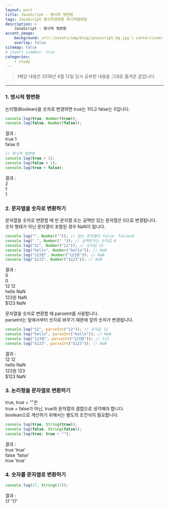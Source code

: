 ```yaml
---
layout: post
title: JavaScript - 명시적 형변환
tags: JavaScript 명시적형변환 묵시적형변환
description: >
    JavaScript - 명시적 형변환
accent_image:
    background: url('/assets/img/blog/javascript_bg.jpg') center/cover
    overlay: false
sitemap: false
# invert_sidebar: true
categories:
    - study
---
```


> ❗️해당 내용은 2018년 4월 12일 당시 공부한 내용을 그대로 옮겨온 글입니다.

---

### 1. 명시적 형변환

논리형(Boolean)을 숫자로 변경하면 true는 1이고 false는 0입니다.

```javascript
console.log(true, Number(true));
console.log(false, Number(false));
```

결과 :<br>
true 1<br>
false 0<br>

```javascript
// 묵시적 형변환
console.log(true + 1);
console.log(false + 1);
console.log(true + false);
```

결과 :<br>
2<br>
1<br>
1<br>

### 2. 문자열을 숫자로 변환하기

문자열을 숫자로 변환할 때 빈 문자열 또는 공백만 있는 문자열은 0으로 변경됩니다.<br>
숫자 형태가 아닌 문자열이 포함된 경우 NaN이 됩니다.<br>

```javascript
console.log("", Number("")); // 없는 문자열은 false. false=0
console.log(" ", Number(" ")); // 공백문자는 숫자값 0
console.log("12", Number("12")); // 숫자값 12
console.log("hello", Number("hello")); // NaN
console.log("123원", Number("123원")); // NaN
console.log("$123", Number("$123")); // NaN
```

결과 :<br>
0<br>
0<br>
12 12<br>
hello NaN<br>
123원 NaN<br>
$123 NaN<br>

문자열을 숫자로 변환할 때 parseInt를 사용합니다.<br>
parseInt는 앞에서부터 숫자로 바꾸기 때문에 앞의 숫자가 변경됩니다.<br>

```javascript
console.log("12", parseInt("12")); // 숫자값 12
console.log("hello", parseInt("hello")); // NaN
console.log("123원", parseInt("123원")); // 123
console.log("$123", parseInt("$123")); // NaN
```

결과 :<br>
12 12<br>
hello NaN<br>
123원 123<br>
$123 NaN<br>

### 3. 논리형을 문자열로 변환하기

true, true + ""은<br>
true + false가 아닌, true와 문자열의 결합으로 생각해야 합니다.<br>
boolean으로 계산하기 위해서는 별도의 조건식이 필요합니다.<br>

```javascript
console.log(true, String(true));
console.log(false, String(false));
console.log(true, true + "");
```

결과 :<br>
true 'true'<br>
false 'false'<br>
true 'true'<br>

### 4. 숫자를 문자열로 변환하기

```javascript
console.log(17, String(17));
```

결과 :<br>
17 '17'

